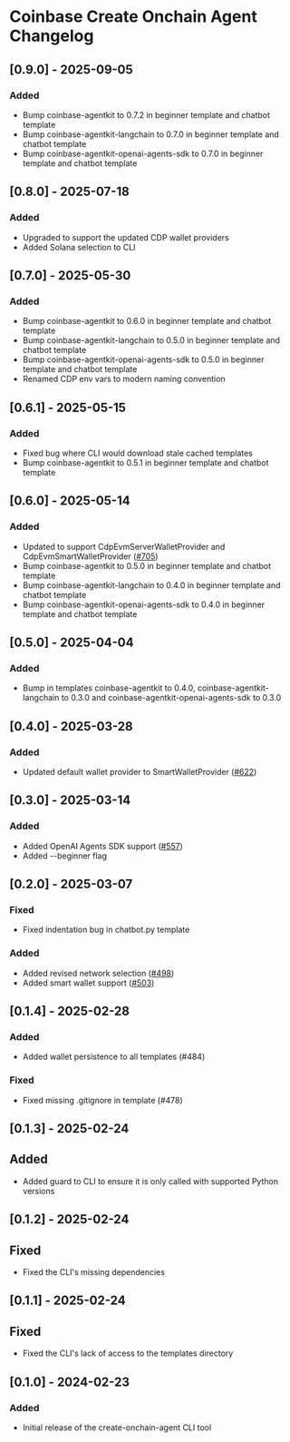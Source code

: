 # Coinbase Create Onchain Agent Changelog

<!-- towncrier release notes start -->

## [0.9.0] - 2025-09-05

### Added

- Bump coinbase-agentkit to 0.7.2 in beginner template and chatbot template
- Bump coinbase-agentkit-langchain to 0.7.0 in beginner template and chatbot template
- Bump coinbase-agentkit-openai-agents-sdk to 0.7.0 in beginner template and chatbot template


## [0.8.0] - 2025-07-18

### Added

- Upgraded to support the updated CDP wallet providers
- Added Solana selection to CLI


## [0.7.0] - 2025-05-30

### Added

- Bump coinbase-agentkit to 0.6.0 in beginner template and chatbot template
- Bump coinbase-agentkit-langchain to 0.5.0 in beginner template and chatbot template
- Bump coinbase-agentkit-openai-agents-sdk to 0.5.0 in beginner template and chatbot template
- Renamed CDP env vars to modern naming convention


## [0.6.1] - 2025-05-15

### Added

- Fixed bug where CLI would download stale cached templates
- Bump coinbase-agentkit to 0.5.1 in beginner template and chatbot template


## [0.6.0] - 2025-05-14

### Added

- Updated to support CdpEvmServerWalletProvider and CdpEvmSmartWalletProvider ([#705](https://github.com/coinbase/agentkit/pull/705))
- Bump coinbase-agentkit to 0.5.0 in beginner template and chatbot template
- Bump coinbase-agentkit-langchain to 0.4.0 in beginner template and chatbot template
- Bump coinbase-agentkit-openai-agents-sdk to 0.4.0 in beginner template and chatbot template


## [0.5.0] - 2025-04-04

### Added

- Bump in templates coinbase-agentkit to 0.4.0, coinbase-agentkit-langchain to 0.3.0 and coinbase-agentkit-openai-agents-sdk to 0.3.0

## [0.4.0] - 2025-03-28

### Added

- Updated default wallet provider to SmartWalletProvider ([#622](https://github.com/coinbase/agentkit/pull/622))


## [0.3.0] - 2025-03-14

### Added

- Added OpenAI Agents SDK support ([#557](https://github.com/coinbase/agentkit/pull/557))
- Added --beginner flag


## [0.2.0] - 2025-03-07

### Fixed

- Fixed indentation bug in chatbot.py template

### Added

- Added revised network selection ([#498](https://github.com/coinbase/agentkit/pull/498))
- Added smart wallet support ([#503](https://github.com/coinbase/agentkit/pull/503))


## [0.1.4] - 2025-02-28

### Added

- Added wallet persistence to all templates (#484)

### Fixed

- Fixed missing .gitignore in template (#478)

## [0.1.3] - 2025-02-24

## Added

- Added guard to CLI to ensure it is only called with supported Python versions

## [0.1.2] - 2025-02-24

## Fixed

- Fixed the CLI's missing dependencies

## [0.1.1] - 2025-02-24

## Fixed

- Fixed the CLI's lack of access to the templates directory

## [0.1.0] - 2024-02-23

### Added

- Initial release of the create-onchain-agent CLI tool
